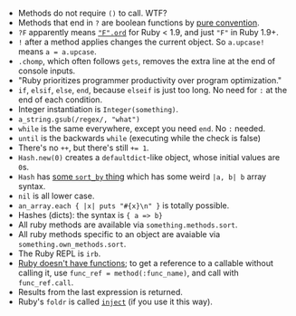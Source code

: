 * Methods do not require `()` to call. WTF?
* Methods that end in `?` are boolean functions by [pure convention](http://stackoverflow.com/a/1345855). 
* `?F` apparently means [`"F".ord`](http://stackoverflow.com/a/1878406) for Ruby < 1.9, and just `"F"` in Ruby 1.9+.
* `!` after a method applies changes the current object. So `a.upcase!` means `a = a.upcase`.
* `.chomp`, which often follows `gets`, removes the extra line at the end of console inputs.
* "Ruby prioritizes programmer productivity over program optimization."
* `if`, `elsif`, `else`, `end`, because `elseif` is just too long. No need for `:` at the end of each condition.
* Integer instantiation is `Integer(something)`.
* `a_string.gsub(/regex/, "what")`
* `while` is the same everywhere, except you need `end`. No `:` needed.
* `until` is the backwards `while` (executing while the check is false)
* There's no `++`, but there's still `+= 1`.
* `Hash.new(0)` creates a `defaultdict`-like object, whose initial values are `0`s.
* `Hash` has [some `sort_by` thing](http://gayleforce.wordpress.com/2009/09/28/ruby-sorting-1-when-and-why-to-use-sort_by/) which has some weird `|a, b| b` array syntax.
* `nil` is all lower case.
* `an_array.each { |x| puts "#{x}\n" }` is totally possible.
* Hashes (dicts): the syntax is `{ a => b}`
* All ruby methods are available via `something.methods.sort`.
* All ruby methods specific to an object are avaiable via `something.own_methods.sort`.
* The Ruby REPL is `irb`.
* [Ruby doesn't have functions](http://stackoverflow.com/a/4294660/1558430); to get a reference to a callable without calling it, use `func_ref = method(:func_name)`, and call with `func_ref.call`.
* Results from the last expression is returned.
* Ruby's `foldr` is called [`inject`](http://blog.jayfields.com/2008/03/ruby-inject.html) (if you use it this way).
